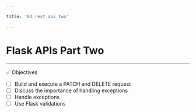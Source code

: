 ```yaml
---

title: '03_rest_api_two'

---
```


# Flask APIs Part Two

---

✅ Objectives

- [ ] Build and execute a PATCH and DELETE request
- [ ] Discuss the importance of handling exceptions
- [ ] Handle exceptions
- [ ] Use Flask validations